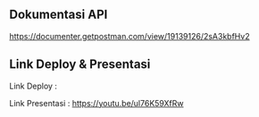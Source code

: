 ## Dokumentasi API

https://documenter.getpostman.com/view/19139126/2sA3kbfHv2

## Link Deploy & Presentasi

Link Deploy : 

Link Presentasi : https://youtu.be/ul76K59XfRw